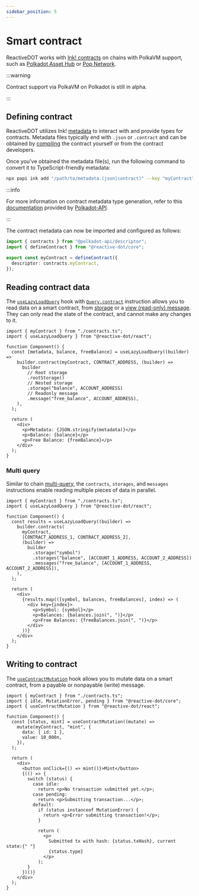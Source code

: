 ```yaml
---
sidebar_position: 5
---
```


# Smart contract

ReactiveDOT works with [Ink! contracts](https://use.ink) on chains with PolkaVM support, such as [Polkadot Asset Hub](https://polkadot.com/platform/hub) or [Pop Network](https://pop.r0gue.io/network).

:::warning

Contract support via PolkaVM on Polkadot is still in alpha.

:::

## Defining contract

ReactiveDOT utilizes Ink! [metadata](https://use.ink/docs/v6/basics/metadata/ink) to interact with and provide types for contracts. Metadata files typically end with `.json` or `.contract` and can be obtained by [compiling](https://use.ink/docs/v6/getting-started/building-your-contract) the contract yourself or from the contract developers.

Once you've obtained the metadata file(s), run the following command to convert it to TypeScript-friendly metadata:

```bash
npx papi ink add "/path/to/metadata.(json|contract)" --key "myContract"
```

:::info

For more information on contract metadata type generation, refer to this [documentation](https://papi.how/ink#codegen) provided by [Polkadot-API](https://papi.how).

:::

The contract metadata can now be imported and configured as follows:

```ts title="contracts.ts"
import { contracts } from "@polkadot-api/descriptor";
import { defineContract } from "@reactive-dot/core";

export const myContract = defineContract({
  descriptor: contracts.myContract,
});
```

## Reading contract data

The [`useLazyLoadQuery`](/api/react/function/useLazyLoadQuery) hook with [`Query.contract`](/api/core/class/Query#contract) instruction allows you to read data on a smart contract, from [storage](https://use.ink/docs/v6/basics/storing-values) or a [view (read-only) message](https://use.ink/docs/v6/basics/reading-values#contract-functions). They can only read the state of the contract, and cannot make any changes to it.

```tsx title="Component.tsx"
import { myContract } from "./contracts.ts";
import { useLazyLoadQuery } from "@reactive-dot/react";

function Component() {
  const [metadata, balance, freeBalance] = useLazyLoadQuery((builder) =>
    builder.contract(myContract, CONTRACT_ADDRESS, (builder) =>
      builder
        // Root storage
        .rootStorage()
        // Nested storage
        .storage("balance", ACCOUNT_ADDRESS)
        // Readonly message
        .message("free_balance", ACCOUNT_ADDRESS),
    ),
  );

  return (
    <div>
      <p>Metadata: {JSON.stringify(metadata)}</p>
      <p>Balance: {balance}</p>
      <p>Free Balance: {freeBalance}</p>
    </div>
  );
}
```

### Multi query

Similar to chain [multi-query](/react/getting-started/query#fetching-multiple-data), the `contracts`, `storages`, and `messages` instructions enable reading multiple pieces of data in parallel.

```tsx title="MultiQueryComponent.tsx"
import { myContract } from "./contracts.ts";
import { useLazyLoadQuery } from "@reactive-dot/react";

function Component() {
  const results = useLazyLoadQuery((builder) =>
    builder.contracts(
      myContract,
      [CONTRACT_ADDRESS_1, CONTRACT_ADDRESS_2],
      (builder) =>
        builder
          .storage("symbol")
          .storages("balance", [ACCOUNT_1_ADDRESS, ACCOUNT_2_ADDRESS])
          .messages("free_balance", [ACCOUNT_1_ADDRESS, ACCOUNT_2_ADDRESS]),
    ),
  );

  return (
    <div>
      {results.map(([symbol, balances, freeBalances], index) => (
        <div key={index}>
          <p>Symbol: {symbol}</p>
          <p>Balances: {balances.join(", ")}</p>
          <p>Free Balances: {freeBalances.join(", ")}</p>
        </div>
      ))}
    </div>
  );
}
```

## Writing to contract

The [`useContractMutation`](/api/react/function/useContractMutation) hook allows you to mutate data on a smart contract, from a payable or nonpayable (write) message.

```tsx title="WriteComponent.tsx"
import { myContract } from "./contracts.ts";
import { idle, MutationError, pending } from "@reactive-dot/core";
import { useContractMutation } from "@reactive-dot/react";

function Component() {
  const [status, mint] = useContractMutation((mutate) =>
    mutate(myContract, "mint", {
      data: { id: 1 },
      value: 10_000n,
    }),
  );

  return (
    <div>
      <button onClick={() => mint()}>Mint</button>
      {(() => {
        switch (status) {
          case idle:
            return <p>No transaction submitted yet.</p>;
          case pending:
            return <p>Submitting transaction...</p>;
          default:
            if (status instanceof MutationError) {
              return <p>Error submitting transaction!</p>;
            }

            return (
              <p>
                Submitted tx with hash: {status.txHash}, current state:{" "}
                {status.type}
              </p>
            );
        }
      })()}
    </div>
  );
}
```
